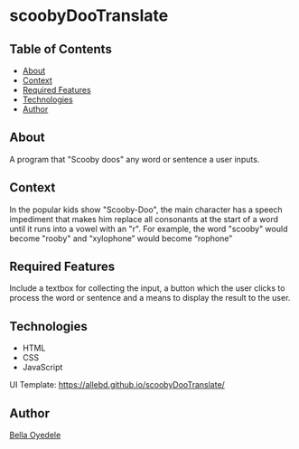 # scoobyDooTranslate

## Table of Contents

* [About](#about)
* [Context](#context)
* [Required Features](#required)
* [Technologies](#technologies)
* [Author](#author)

## About

A program that "Scooby doos" any word or sentence a user inputs.

## Context

In the popular kids show "Scooby-Doo", the main character has a speech
impediment that makes him replace all consonants at the start of a word until it
runs into a vowel with an "r". For example, the word "scooby" would become
"rooby" and “xylophone” would become “rophone”

## Required Features

Include a textbox for collecting the input, a button which the user clicks to process
the word or sentence and a means to display the result to the user.

## Technologies

* HTML
* CSS
* JavaScript

UI Template: https://allebd.github.io/scoobyDooTranslate/

## Author

[Bella Oyedele](https://github.com/allebd)